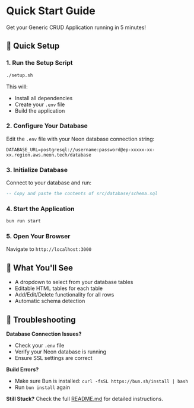 # Quick Start Guide

Get your Generic CRUD Application running in 5 minutes!

## 🚀 Quick Setup

### 1. Run the Setup Script
```bash
./setup.sh
```

This will:
- Install all dependencies
- Create your `.env` file
- Build the application

### 2. Configure Your Database
Edit the `.env` file with your Neon database connection string:
```
DATABASE_URL=postgresql://username:password@ep-xxxxx-xx-xx.region.aws.neon.tech/database
```

### 3. Initialize Database
Connect to your database and run:
```sql
-- Copy and paste the contents of src/database/schema.sql
```

### 4. Start the Application
```bash
bun run start
```

### 5. Open Your Browser
Navigate to `http://localhost:3000`

## 🎯 What You'll See

- A dropdown to select from your database tables
- Editable HTML tables for each table
- Add/Edit/Delete functionality for all rows
- Automatic schema detection

## 🔧 Troubleshooting

**Database Connection Issues?**
- Check your `.env` file
- Verify your Neon database is running
- Ensure SSL settings are correct

**Build Errors?**
- Make sure Bun is installed: `curl -fsSL https://bun.sh/install | bash`
- Run `bun install` again

**Still Stuck?**
Check the full [README.md](README.md) for detailed instructions.
